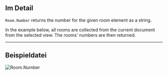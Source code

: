 ## Im Detail
`Room.Number` returns the number for the given room element as a string.

In the example below, all rooms are collected from the current document from the selected view. The rooms' numbers are then returned.
___
## Beispieldatei

![Room.Number](./Revit.Elements.Room.Number_img.jpg)
